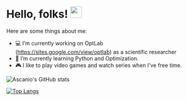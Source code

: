# Hello, folks! <img src="https://raw.githubusercontent.com/MartinHeinz/MartinHeinz/master/wave.gif" width="30px">


Here are some things about me:

- :computer: I’m currently working on OptLab (https://sites.google.com/view/optlab) as a scientific researcher
- :snake: I’m currently learning Python and Optimization.
- :video_game: I like to play video games and watch series when I've free time.

![Ascanio's GitHub stats](https://github-readme-stats.vercel.app/api?username=ascanioneves&show_icons=true&theme=radical)

[![Top Langs](https://github-readme-stats.vercel.app/api/top-langs/?username=ascanioneves)](https://github.com/ascanioneves/github-readme-stats)


